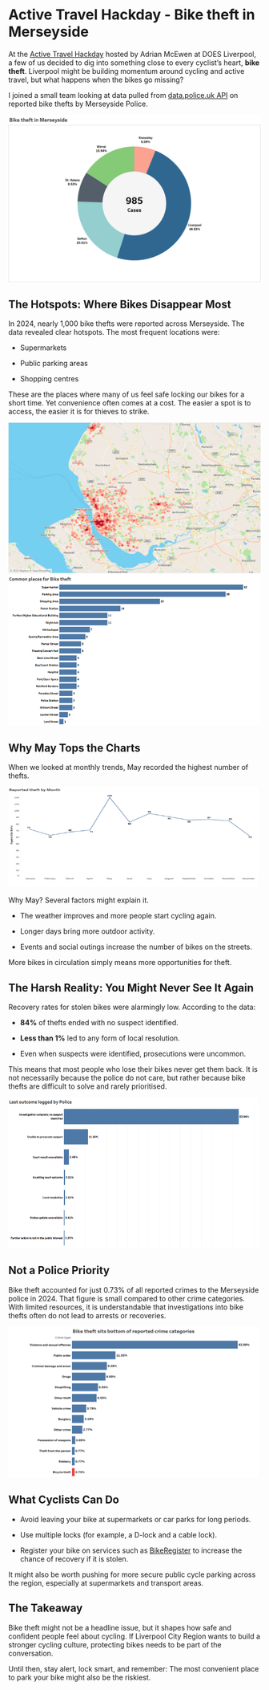 # Active Travel Hackday - Bike theft in Merseyside

At the [Active Travel Hackday](https://events.doesliverpool.com/events/a0c91251-7a5b-4420-b011-94a44fb42a60) hosted by Adrian McEwen at DOES Liverpool, a few of us decided to dig into something close to every cyclist’s heart, **bike theft**. Liverpool might be building momentum around cycling and active travel, but what happens when the bikes go missing?

I joined a small team looking at data pulled from [data.police.uk API](https://data.police.uk/) on reported bike thefts by Merseyside Police.

<img src="images/merseyside_theft.png" alt="Bike Theft Hotspots">

## The Hotspots: Where Bikes Disappear Most

In 2024, nearly 1,000 bike thefts were reported across Merseyside.
The data revealed clear hotspots. The most frequent locations were:

- Supermarkets

- Public parking areas

- Shopping centres

These are the places where many of us feel safe locking our bikes for a short time. Yet convenience often comes at a cost. The easier a spot is to access, the easier it is for thieves to strike.

<img src="images/hotspots.png" alt="Bike Theft Hotspots" width="800" height="300"> 

<img src="images/places.png" alt="Bike Theft Hotspots" width="800" height="300">

## Why May Tops the Charts

When we looked at monthly trends, May recorded the highest number of thefts.

<img src="images/monthly.png" alt="Bike Theft Hotspots" width="500" height="200">

Why May? Several factors might explain it.

- The weather improves and more people start cycling again.

- Longer days bring more outdoor activity.

- Events and social outings increase the number of bikes on the streets.

More bikes in circulation simply means more opportunities for theft.


## The Harsh Reality: You Might Never See It Again

Recovery rates for stolen bikes were alarmingly low.
According to the data:

- **84%** of thefts ended with no suspect identified.

- **Less than 1%** led to any form of local resolution.

- Even when suspects were identified, prosecutions were uncommon.

This means that most people who lose their bikes never get them back. It is not necessarily because the police do not care, but rather because bike thefts are difficult to solve and rarely prioritised.

<img src="images/outcome.png" alt="Bike Theft Hotspots" width="500" height="300">

## Not a Police Priority

Bike theft accounted for just 0.73% of all reported crimes to the Merseyside police in 2024.
That figure is small compared to other crime categories. With limited resources, it is understandable that investigations into bike thefts often do not lead to arrests or recoveries.

<img src="images/least_priority.png" alt="Bike Theft Hotspots" width="500" height="300">


## What Cyclists Can Do

- Avoid leaving your bike at supermarkets or car parks for long periods.

- Use multiple locks (for example, a D-lock and a cable lock).

- Register your bike on services such as [BikeRegister](https://www.bikeregister.com/) to increase the chance of recovery if it is stolen.

It might also be worth pushing for more secure public cycle parking across the region, especially at supermarkets and transport areas.

## The Takeaway

Bike theft might not be a headline issue, but it shapes how safe and confident people feel about cycling. If Liverpool City Region wants to build a stronger cycling culture, protecting bikes needs to be part of the conversation.

Until then, stay alert, lock smart, and remember: The most convenient place to park your bike might also be the riskiest.